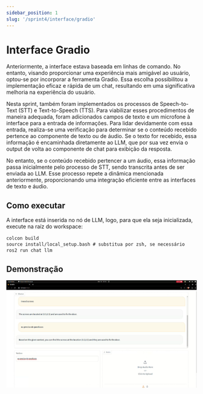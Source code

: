 ```yaml
---
sidebar_position: 1
slug: '/sprint4/interface/gradio'
---
```


# Interface Gradio

Anteriormente, a interface estava baseada em linhas de comando. No entanto, visando proporcionar uma experiência mais amigável ao usuário, optou-se por incorporar a ferramenta Gradio. Essa escolha possibilitou a implementação eficaz e rápida de um chat, resultando em uma significativa melhoria na experiência do usuário.

Nesta sprint, também foram implementados os processos de Speech-to-Text (STT) e Text-to-Speech (TTS). Para viabilizar esses procedimentos de maneira adequada, foram adicionados campos de texto e um microfone à interface para a entrada de informações. Para lidar devidamente com essa entrada, realiza-se uma verificação para determinar se o conteúdo recebido pertence ao componente de texto ou de áudio. Se o texto for recebido, essa informação é encaminhada diretamente ao LLM, que por sua vez envia o output de volta ao componente de chat para exibição da resposta.

No entanto, se o conteúdo recebido pertencer a um áudio, essa informação passa inicialmente pelo processo de STT, sendo transcrita antes de ser enviada ao LLM. Esse processo repete a dinâmica mencionada anteriormente, proporcionando uma integração eficiente entre as interfaces de texto e áudio.

## Como executar

A interface está inserida no nó de LLM, logo, para que ela seja inicializada, execute na raíz do workspace:

```
colcon build
source install/local_setup.bash # substitua por zsh, se necessário
ros2 run chat llm
```

## Demonstração

![Gradio](../../../static/img/gradio.png)